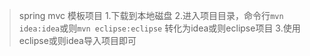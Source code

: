 > spring mvc 模板项目
> 1.下载到本地磁盘
> 2.进入项目目录，命令行`mvn idea:idea`或则`mvn eclipse:eclipse`
   转化为idea或则eclipse项目
> 3.使用eclipse或则idea导入项目即可